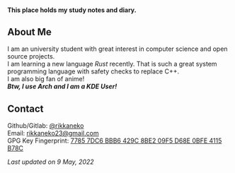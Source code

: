 #### This place holds my study notes and diary. 

## About Me
I am an university student with great interest in computer science and open source projects.  
I am learning a new language _Rust_ recently. That is such a great system programming language with safety checks to replace C++.  
I am also big fan of anime!  
_**Btw, I use Arch and I am a KDE User!**_  

## Contact
Github/Gitlab: [@rikkaneko](https://github.com/rikkaneko)  
Email: [rikkaneko23@gmail.com](mailto:rikkaneko23@gmail.com)  
GPG Key Fingerprint: [7785 7DC6 BBB6 429C 8BE2 09F5 D68E 0BFE 4115 B78C](https://keys.openpgp.org/vks/v1/by-fingerprint/77857DC6BBB6429C8BE209F5D68E0BFE4115B78C)  

*Last updated on 9 May, 2022*  

